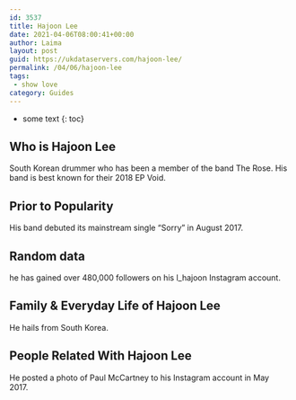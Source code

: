 ```yaml
---
id: 3537
title: Hajoon Lee
date: 2021-04-06T08:00:41+00:00
author: Laima
layout: post
guid: https://ukdataservers.com/hajoon-lee/
permalink: /04/06/hajoon-lee
tags:
 - show love
category: Guides
---
```


* some text
{: toc}


## Who is Hajoon Lee
                  
                  
                  
South Korean drummer who has been a member of the band The Rose. His band is best known for their 2018 EP Void. 
                  
              
            
              
            
                
                
                
## Prior to Popularity
                  
                  
                  
His band debuted its mainstream single &#8220;Sorry&#8221; in August 2017. 
                  
              
            
              
            
                
                
                
## Random data
                  
                  
                  
he has gained over 480,000 followers on his l_hajoon Instagram account. 
                  
              
            
              
            
                
                
                
## Family & Everyday Life of Hajoon Lee
                  
                  
                  
He hails from South Korea. 
                  
              
            
              
            
                
                
                
## People Related With Hajoon Lee
                  
                  
                  
He posted a photo of Paul McCartney to his Instagram account in May 2017. 
                  
              
            
              
            
                
              
            
              
              
            
            
              
            
          
          
          